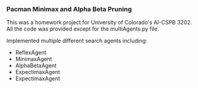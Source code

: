 ### Pacman Minimax and Alpha Beta Pruning
This was a homework project for University of Colorado's AI-CSPB 3202. All the code was provided except for the multiAgents.py file.

Implemented multiple different search agents including:
- ReflexAgent
- MinimaxAgent
- AlphaBetaAgent
- ExpectimaxAgent
- ExpectimaxAgent
